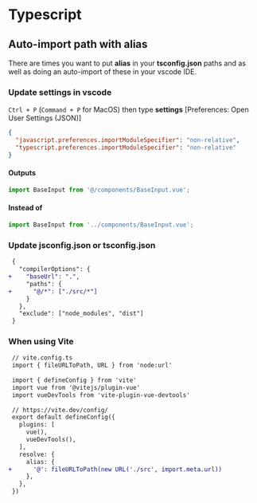 # Typescript

## Auto-import path with alias

There are times you want to put **alias** in your **tsconfig.json** paths and as well as doing an auto-import of these in your vscode IDE.

### Update settings in vscode

`Ctrl + P` (`Command + P` for MacOS) then type **settings** [Preferences: Open User Settings (JSON)]

```json
{
  "javascript.preferences.importModuleSpecifier": "non-relative",
  "typescript.preferences.importModuleSpecifier": "non-relative"
}
```

#### Outputs

```ts
import BaseInput from '@/components/BaseInput.vue';
```

#### Instead of

```ts
import BaseInput from '../components/BaseInput.vue';
```

### Update jsconfig.json or tsconfig.json

```diff
 {
   "compilerOptions": {
+    "baseUrl": ".",
     "paths": {
+      "@/*": ["./src/*"]
     }
   },
   "exclude": ["node_modules", "dist"]
 }
```

### When using Vite

<!-- prettier-ignore -->
```diff
 // vite.config.ts
 import { fileURLToPath, URL } from 'node:url'
 
 import { defineConfig } from 'vite'
 import vue from '@vitejs/plugin-vue'
 import vueDevTools from 'vite-plugin-vue-devtools'
 
 // https://vite.dev/config/
 export default defineConfig({
   plugins: [
     vue(),
     vueDevTools(),
   ],
   resolve: {
     alias: {
+      '@': fileURLToPath(new URL('./src', import.meta.url))
     },
   },
 })
```
